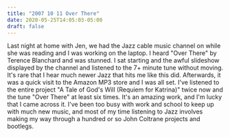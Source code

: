 ```yaml
---
title: "2007 10 11 Over There"
date: 2020-05-25T14:05:03-05:00
draft: false
---
```


Last night at home with Jen, we had the Jazz cable music channel on while she was reading and I was working on the laptop. I heard "Over There" by Terence Blanchard and was stunned. I sat starting and the awful slideshow displayed by the channel and listened to the 7+ minute tune without moving. It's rare that I hear much newer Jazz that hits me like this did. Afterwards, it was a quick visit to the Amazon MP3 store and I was all set. I've listened to the entire project "A Tale of God's Will (Requiem for Katrina)" twice now and the tune "Over There" at least six times. It's an amazing work, and I'm lucky that I came across it. I've been too busy with work and school to keep up with much new music, and most of my time listening to Jazz involves making my way through a hundred or so John Coltrane projects and bootlegs.

